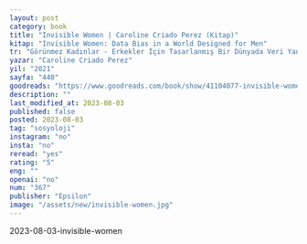 ```yaml
---
layout: post
category: book
title: "Invisible Women | Caroline Criado Perez (Kitap)"
kitap: "Invisible Women: Data Bias in a World Designed for Men"
tr: "Görünmez Kadınlar - Erkekler İçin Tasarlanmış Bir Dünyada Veri Yanlılığı İle Yaşamak"
yazar: "Caroline Criado Perez"
yil: "2021"
sayfa: "440"
goodreads: "https://www.goodreads.com/book/show/41104077-invisible-women"
description: ""
last_modified_at: 2023-08-03
published: false
posted: 2023-08-03
tag: "sosyoloji"
instagram: "no"
insta: "no"
reread: "yes"
rating: "5"
eng: ""
openai: "no"
num: "367"
publisher: "Epsilon"
image: "/assets/new/invisible-women.jpg"
---
```


2023-08-03-invisible-women
